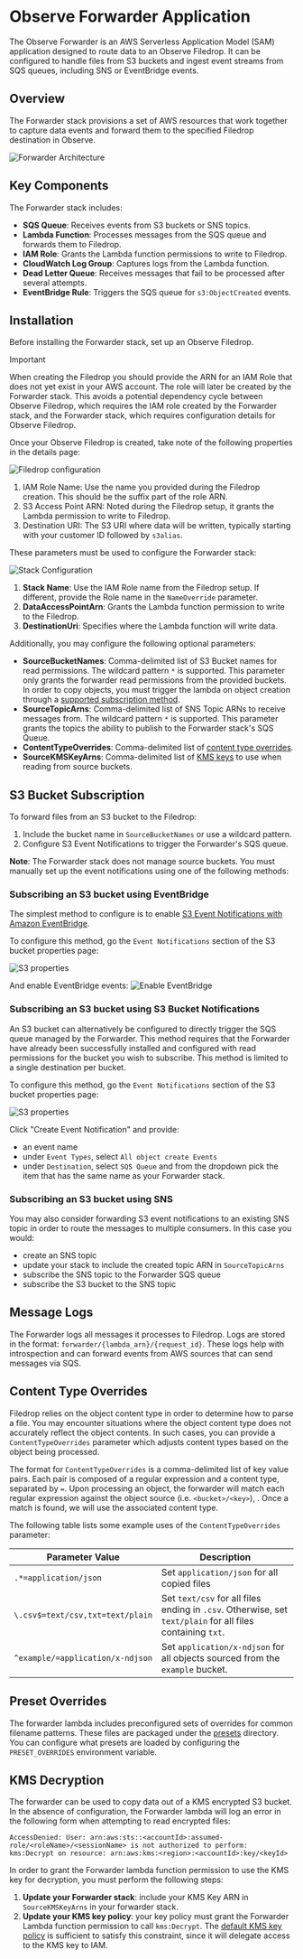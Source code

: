 # Observe Forwarder Application

The Observe Forwarder is an AWS Serverless Application Model (SAM) application designed to route data to an Observe Filedrop. It can be configured to handle files from S3 buckets and ingest event streams from SQS queues, including SNS or EventBridge events.

## Overview

The Forwarder stack provisions a set of AWS resources that work together to capture data events and forward them to the specified Filedrop destination in Observe.

![Forwarder Architecture](images/forwarder.png)

## Key Components

The Forwarder stack includes:

- **SQS Queue**: Receives events from S3 buckets or SNS topics.
- **Lambda Function**: Processes messages from the SQS queue and forwards them to Filedrop.
- **IAM Role**: Grants the Lambda function permissions to write to Filedrop.
- **CloudWatch Log Group**: Captures logs from the Lambda function.
- **Dead Letter Queue**: Receives messages that fail to be processed after several attempts.
- **EventBridge Rule**: Triggers the SQS queue for `s3:ObjectCreated` events.

## Installation

Before installing the Forwarder stack, set up an Observe Filedrop.

> [!IMPORTANT]
> When creating the Filedrop you should provide the ARN for an IAM Role that does not yet exist in your AWS account. The role will later be created by the Forwarder stack.
> This avoids a potential dependency cycle between Observe Filedrop, which requires the IAM role created by the Forwarder stack, and the Forwarder stack, which requires configuration details for Observe Filedrop.

Once your Observe Filedrop is created, take note of the following properties in the details page:

![Filedrop configuration](images/filedrop.png)

1. IAM Role Name: Use the name you provided during the Filedrop creation. This should be the suffix part of the role ARN.
2. S3 Access Point ARN: Noted during the Filedrop setup, it grants the Lambda permission to write to Filedrop.
3. Destination URI: The S3 URI where data will be written, typically starting with your customer ID followed by `s3alias`.

These parameters must be used to configure the Forwarder stack:

![Stack Configuration](images/forwarder-stack-configuration.png)

1. **Stack Name**: Use the IAM Role name from the Filedrop setup. If different, provide the Role name in the `NameOverride` parameter.
2. **DataAccessPointArn**: Grants the Lambda function permission to write to the Filedrop.
3. **DestinationUri**: Specifies where the Lambda function will write data.

Additionally, you may configure the following optional parameters:

- **SourceBucketNames**: Comma-delimited list of S3 Bucket names for read permissions. The wildcard pattern `*` is supported. This parameter only grants the forwarder read permissions from the provided buckets. In order to copy objects, you must trigger the lambda on object creation through a [supported subscription method](#s3-bucket-subscription).
- **SourceTopicArns**: Comma-delimited list of SNS Topic ARNs to receive messages from. The wildcard pattern `*` is supported. This parameter grants the topics the ability to publish to the Forwarder stack's SQS Queue.
- **ContentTypeOverrides**: Comma-delimited list of [content type overrides](#content-type-overrides).
- **SourceKMSKeyArns**: Comma-delimited list of [KMS keys](#kms-decryption) to use when reading from source buckets.

## S3 Bucket Subscription

To forward files from an S3 bucket to the Filedrop:

1. Include the bucket name in `SourceBucketNames` or use a wildcard pattern.
2. Configure S3 Event Notifications to trigger the Forwarder's SQS queue.

**Note**: The Forwarder stack does not manage source buckets. You must manually set up the event notifications using one of the following methods:

### Subscribing an S3 bucket using EventBridge

The simplest method to configure is to enable [S3 Event Notifications with Amazon EventBridge](https://aws.amazon.com/blogs/aws/new-use-amazon-s3-event-notifications-with-amazon-eventbridge/).

To configure this method, go the `Event Notifications` section of the S3 bucket properties page:

![S3 properties](images/eb_s3_events_1.png)

And enable EventBridge events:
![Enable EventBridge](images/eb_s3_enable_1.png)

### Subscribing an S3 bucket using S3 Bucket Notifications

An S3 bucket can alternatively be configured to directly trigger the SQS queue
managed by the Forwarder. This method requires that the Forwarder have already
been successfully installed and configured with read permissions for the bucket
you wish to subscribe. This method is limited to a single destination per bucket.

To configure this method, go the `Event Notifications` section of the S3 bucket properties page:

![S3 properties](images/eb_s3_events_1.png)

Click "Create Event Notification" and provide:

- an event name
- under `Event Types`, select `All object create Events`
- under `Destination`, select `SQS Queue` and from the dropdown pick the item that has the same name as your Forwarder stack.

### Subscribing an S3 bucket using SNS

You may also consider forwarding S3 event notifications to an existing SNS topic in order to route the messages to multiple consumers.
In this case you would:
- create an SNS topic
- update your stack to include the created topic ARN in `SourceTopicArns`
- subscribe the SNS topic to the Forwarder SQS queue
- subscribe the S3 bucket to the SNS topic

## Message Logs

The Forwarder logs all messages it processes to Filedrop. Logs are stored in the format: `forwarder/{lambda_arn}/{request_id}`. These logs help with introspection and can forward events from AWS sources that can send messages via SQS.

## Content Type Overrides

Filedrop relies on the object content type in order to determine how to parse a file. You may encounter situations where the object content type does not accurately reflect the object contents. In such cases, you can provide a `ContentTypeOverrides` parameter which adjusts content types based on the object being processed.

The format for `ContentTypeOverrides` is a comma-delimited list of key value pairs. Each pair is composed of a regular expression and a content type, separated by `=`. Upon processing an object, the forwarder will match each regular expression against the object source (i.e. `<bucket>/<key>`), . Once a match is found, we will use the associated content type.

The following table lists some example uses of the `ContentTypeOverrides` parameter:

| Parameter Value                       | Description                                                                                                |
|---------------------------------------|------------------------------------------------------------------------------------------------------------|
| `.*=application/json`                 | Set `application/json` for all copied files                                                                |
| `\.csv$=text/csv,txt=text/plain`      | Set `text/csv` for all files ending in `.csv`. Otherwise, set `text/plain` for all files containing `txt`. |
| `^example/=application/x-ndjson`      | Set `application/x-ndjson` for all objects sourced from the `example` bucket.                              |

## Preset Overrides

The forwarder lambda includes preconfigured sets of overrides for common filename patterns. These files are packaged under the [presets](https://github.com/observeinc/aws-sam-apps/tree/main/handler/forwarder/override/presets) directory. You can configure what presets are loaded by configuring the `PRESET_OVERRIDES` environment variable.

## KMS Decryption

The forwarder can be used to copy data out of a KMS encrypted S3 bucket. In the absence of configuration, the Forwarder lambda will log an error in the following form when attempting to read encrypted files:

```
AccessDenied: User: arn:aws:sts::<accountId>:assumed-role/<roleName>/<sessionName> is not authorized to perform: kms:Decrypt on resource: arn:aws:kms:<region>:<accountId>:key/<keyId>
```

In order to grant the Forwarder lambda function permission to use the KMS key for decryption, you must perform the following steps:

1. **Update your Forwarder stack**: include your KMS Key ARN in `SourceKMSKeyArns` in your forwarder stack.
2. **Update your KMS key policy**: your key policy must grant the Forwarder Lambda function permission to call `kms:Decrypt`. The [default KMS key policy](https://docs.aws.amazon.com/kms/latest/developerguide/key-policy-default.html) is sufficient to satisfy this constraint, since it will delegate access to the KMS key to IAM.
